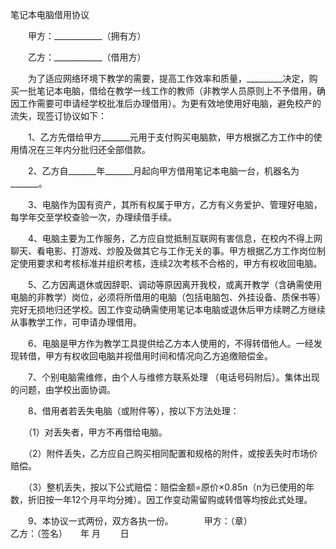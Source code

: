 



笔记本电脑借用协议



 

　　甲方：____________（拥有方）

　　乙方：____________（借用方）　　

　　为了适应网络环境下教学的需要，提高工作效率和质量，_________决定，购买一批笔记本电脑，借给在教学一线工作的教师（非教学人员原则上不予借用，确因工作需要可申请经学校批准后办理借用）。为更有效地使用好电脑，避免校产的流失，现签订协议如下：　　

　　1、乙方先借给甲方_______元用于支付购买电脑款，甲方根据乙方工作中的使用情况在三年内分批归还全部借款。　　

　　2、乙方自_______年_______月起向甲方借用笔记本电脑一台，机器名为_______。　　

　　3、电脑作为国有资产，其所有权属于甲方，乙方有义务爱护、管理好电脑，每学年交至学校查验一次，办理续借手续。　　

　　4、电脑主要为工作服务，乙方应自觉抵制互联网有害信息，在校内不得上网聊天、看电影、打游戏、炒股及做其它与工作无关的事。甲方根据乙方工作岗位制定使用要求和考核标准并组织考核，连续2次考核不合格的，甲方有权收回电脑。　　

　　5、乙方因离退休或因辞职、调动等原因离开我校，或离开教学（含确需使用电脑的非教学）岗位，必须将所借用的电脑（包括电脑包、外挂设备、质保书等）完好无损地归还学校。因工作变动确需使用笔记本电脑或退休后甲方续聘乙方继续从事教学工作，可申请办理借用。　　

　　6、电脑是甲方作为教学工具提供给乙方本人使用的，不得转借他人。一经发现转借，甲方有权收回电脑并视借用时间和情况向乙方追缴赔偿金。　　

　　7、个别电脑需维修，由个人与维修方联系处理 （电话号码附后）。集体出现的问题，由学校出面协调。　　

　　8、借用者若丢失电脑（或附件等），按以下方法处理：　　

　　（1）对丢失者，甲方不再借给电脑。　　

　　（2）附件丢失，乙方应自己购买相同配置和规格的附件，或按丢失时市场价赔偿。　　

　　（3）整机丢失，按以下公式赔偿：赔偿金额=原价×0.85n（n为已使用的年数，折旧按一年12个月平均分摊）。因工作变动需留购或转借等均按此式处理。　　

　　9、本协议一式两份，双方各执一份。　　　　甲方：（章）　　　　　　　　　　　 乙方：（签名）　　年 月　　 日

　　